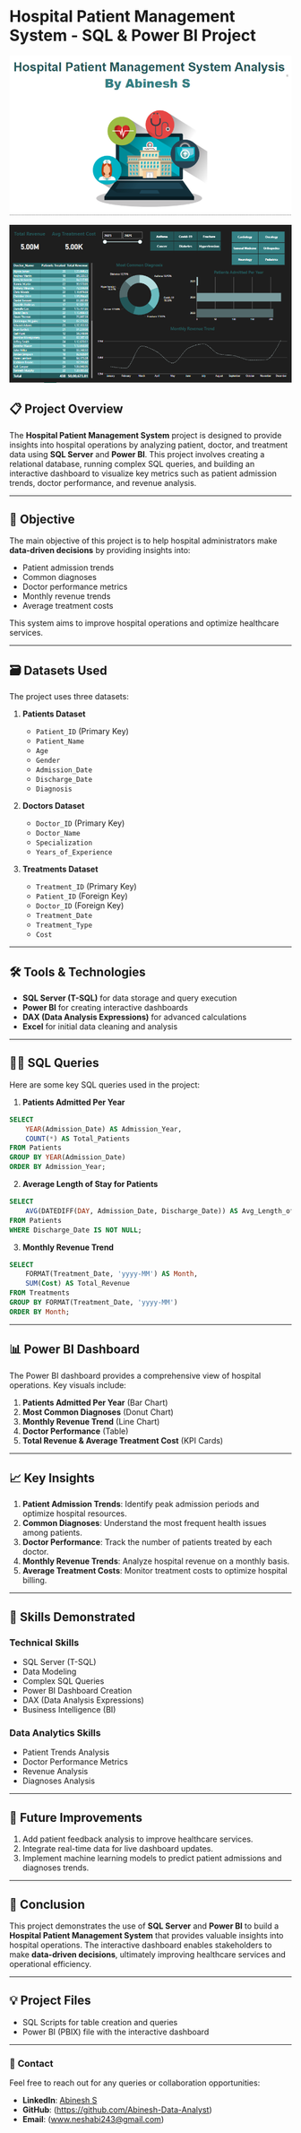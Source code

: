 # Hospital Patient Management System - SQL & Power BI Project

![Title](front.png)

![Dashboard Preview](dashboard.png)

## 📋 **Project Overview**
The **Hospital Patient Management System** project is designed to provide insights into hospital operations by analyzing patient, doctor, and treatment data using **SQL Server** and **Power BI**. This project involves creating a relational database, running complex SQL queries, and building an interactive dashboard to visualize key metrics such as patient admission trends, doctor performance, and revenue analysis.

---

## 🎯 **Objective**
The main objective of this project is to help hospital administrators make **data-driven decisions** by providing insights into:
- Patient admission trends
- Common diagnoses
- Doctor performance metrics
- Monthly revenue trends
- Average treatment costs

This system aims to improve hospital operations and optimize healthcare services.

---

## 🗃️ **Datasets Used**
The project uses three datasets:

1. **Patients Dataset**
   - `Patient_ID` (Primary Key)
   - `Patient_Name`
   - `Age`
   - `Gender`
   - `Admission_Date`
   - `Discharge_Date`
   - `Diagnosis`

2. **Doctors Dataset**
   - `Doctor_ID` (Primary Key)
   - `Doctor_Name`
   - `Specialization`
   - `Years_of_Experience`

3. **Treatments Dataset**
   - `Treatment_ID` (Primary Key)
   - `Patient_ID` (Foreign Key)
   - `Doctor_ID` (Foreign Key)
   - `Treatment_Date`
   - `Treatment_Type`
   - `Cost`

---

## 🛠️ **Tools & Technologies**
- **SQL Server (T-SQL)** for data storage and query execution
- **Power BI** for creating interactive dashboards
- **DAX (Data Analysis Expressions)** for advanced calculations
- **Excel** for initial data cleaning and analysis

---

## 🧑‍💻 **SQL Queries**
Here are some key SQL queries used in the project:

1. **Patients Admitted Per Year**
```sql
SELECT
    YEAR(Admission_Date) AS Admission_Year,
    COUNT(*) AS Total_Patients
FROM Patients
GROUP BY YEAR(Admission_Date)
ORDER BY Admission_Year;
```

2. **Average Length of Stay for Patients**
```sql
SELECT
    AVG(DATEDIFF(DAY, Admission_Date, Discharge_Date)) AS Avg_Length_of_Stay
FROM Patients
WHERE Discharge_Date IS NOT NULL;
```

3. **Monthly Revenue Trend**
```sql
SELECT
    FORMAT(Treatment_Date, 'yyyy-MM') AS Month,
    SUM(Cost) AS Total_Revenue
FROM Treatments
GROUP BY FORMAT(Treatment_Date, 'yyyy-MM')
ORDER BY Month;
```

---

## 📊 **Power BI Dashboard**
The Power BI dashboard provides a comprehensive view of hospital operations. Key visuals include:

1. **Patients Admitted Per Year** (Bar Chart)
2. **Most Common Diagnoses** (Donut Chart)
3. **Monthly Revenue Trend** (Line Chart)
4. **Doctor Performance** (Table)
5. **Total Revenue & Average Treatment Cost** (KPI Cards)

---

## 📈 **Key Insights**
1. **Patient Admission Trends**: Identify peak admission periods and optimize hospital resources.
2. **Common Diagnoses**: Understand the most frequent health issues among patients.
3. **Doctor Performance**: Track the number of patients treated by each doctor.
4. **Monthly Revenue Trends**: Analyze hospital revenue on a monthly basis.
5. **Average Treatment Costs**: Monitor treatment costs to optimize hospital billing.

---

## 🧠 **Skills Demonstrated**
### **Technical Skills**
- SQL Server (T-SQL)
- Data Modeling
- Complex SQL Queries
- Power BI Dashboard Creation
- DAX (Data Analysis Expressions)
- Business Intelligence (BI)

### **Data Analytics Skills**
- Patient Trends Analysis
- Doctor Performance Metrics
- Revenue Analysis
- Diagnoses Analysis

---

## 📄 **Future Improvements**
1. Add patient feedback analysis to improve healthcare services.
2. Integrate real-time data for live dashboard updates.
3. Implement machine learning models to predict patient admissions and diagnoses trends.

---

## 📎 **Conclusion**
This project demonstrates the use of **SQL Server** and **Power BI** to build a **Hospital Patient Management System** that provides valuable insights into hospital operations. The interactive dashboard enables stakeholders to make **data-driven decisions**, ultimately improving healthcare services and operational efficiency.

---

## 💡 **Project Files**
- SQL Scripts for table creation and queries
- Power BI (PBIX) file with the interactive dashboard

---

### 💬 **Contact**
Feel free to reach out for any queries or collaboration opportunities:
- **LinkedIn**: [Abinesh S](https://www.linkedin.com/in/abineshsekar)
- **GitHub**: (https://github.com/Abinesh-Data-Analyst)
- **Email**: (www.neshabi243@gmail.com)

